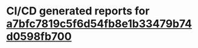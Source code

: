 # CI/CD generated reports for [a7bfc7819c5f6d54fb8e1b33479b74d0598fb700](https://github.com/hydephp/develop/commit/a7bfc7819c5f6d54fb8e1b33479b74d0598fb700)
